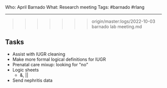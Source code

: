 Who: April Barnado
What: Research meeting
Tags: #barnado #rlang 

---
>>>>>>> origin/master:logs/2022-10-03 barnado lab meeting.md

## Tasks
- Assist with IUGR cleaning
- Make more formal logical definitions for IUGR
- Prenatal care mixup: looking for "no"
- Logic sheets
	- &, ||
- Send nephritis data